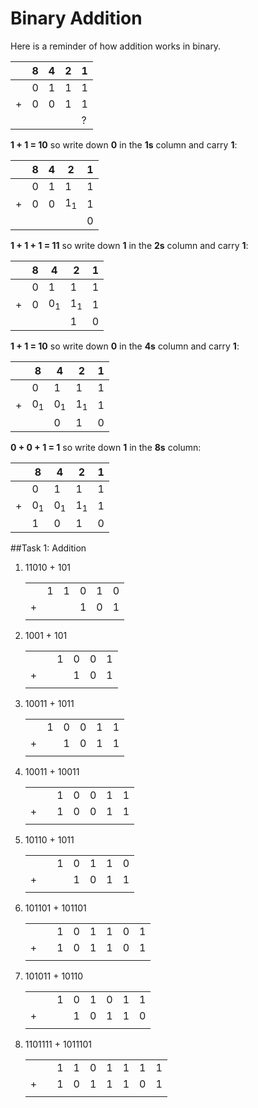# Binary Addition

Here is a reminder of how addition works in binary.

| |8|4|2|1|
|-|-|-|-|-|
| |0|1|1|1|
|+|0|0|1|1|
| | | | |?|

**1 + 1 = 10** so write down **0** in the **1s** column and carry **1**:

| |8|4|2|1|
|-|-|-|-|-|
| |0|1|1|1|
|+|0|0|1<sub>1</sub>|1|
| | | | |0|

**1 + 1 + 1 = 11** so write down **1** in the **2s** column and carry **1**:

| |8|4|2|1|
|-|-|-|-|-|
| |0|1|1|1|
|+|0|0<sub>1</sub>|1<sub>1</sub>|1|
| | | |1|0|

**1 + 1 = 10** so write down **0** in the **4s** column and carry **1**:

| |8|4|2|1|
|-|-|-|-|-|
| |0|1|1|1|
|+|0<sub>1</sub>|0<sub>1</sub>|1<sub>1</sub>|1|
| | |0|1|0|

**0 + 0 + 1 = 1** so write down **1** in the **8s** column:

| |8|4|2|1|
|-|-|-|-|-|
| |0|1|1|1|
|+|0<sub>1</sub>|0<sub>1</sub>|1<sub>1</sub>|1|
| |1|0|1|0|

##Task 1: Addition

1. 11010 + 101

    | | | | | | |
    |-|-|-|-|-|-|
    | |1|1|0|1|0|
    |+| | |1|0|1|
    | | | | | | |

2. 1001 + 101

    | | | | | | |
    |-|-|-|-|-|-|
    | | |1|0|0|1|
    |+| | |1|0|1|
    | | | | | | |

3. 10011 + 1011

    | | | | | | |
    |-|-|-|-|-|-|
    | |1|0|0|1|1|
    |+| |1|0|1|1|
    | | | | | | |

4. 10011 + 10011

    | | | | | | | |
    |-|-|-|-|-|-|-|
    | | |1|0|0|1|1|
    |+| |1|0|0|1|1|
    | | | | | | | |

5. 10110 + 1011

    | | | | | | | |
    |-|-|-|-|-|-|-|
    | | |1|0|1|1|0|
    |+| | |1|0|1|1|
    | | | | | | | |

6. 101101 + 101101

    | | | | | | | | |
    |-|-|-|-|-|-|-|-|
    | | |1|0|1|1|0|1|
    |+| |1|0|1|1|0|1|
    | | | | | | | | |

7. 101011 + 10110

    | | | | | | | | |
    |-|-|-|-|-|-|-|-|
    | | |1|0|1|0|1|1|
    |+| | |1|0|1|1|0|
    | | | | | | | | |

8. 1101111 + 1011101

    | | | | | | | | | |
    |-|-|-|-|-|-|-|-|-|
    | | |1|1|0|1|1|1|1|
    |+| |1|0|1|1|1|0|1|
    | | | | | | | | | |



